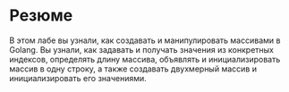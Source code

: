 # Резюме

В этом лабе вы узнали, как создавать и манипулировать массивами в Golang. Вы узнали, как задавать и получать значения из конкретных индексов, определять длину массива, объявлять и инициализировать массив в одну строку, а также создавать двухмерный массив и инициализировать его значениями.
